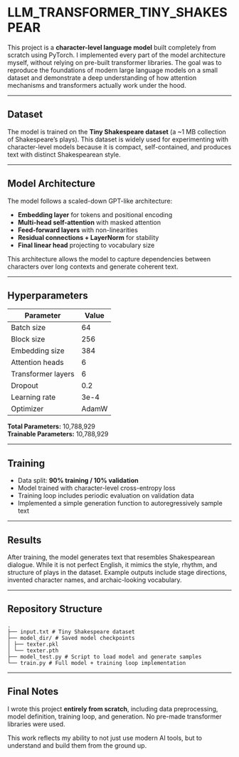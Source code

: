 # LLM_TRANSFORMER_TINY_SHAKESPEAR

This project is a **character-level language model** built completely from scratch using PyTorch. I implemented every part of the model architecture myself, without relying on pre-built transformer libraries. The goal was to reproduce the foundations of modern large language models on a small dataset and demonstrate a deep understanding of how attention mechanisms and transformers actually work under the hood.

---

## Dataset

The model is trained on the **Tiny Shakespeare dataset** (a ~1 MB collection of Shakespeare’s plays). This dataset is widely used for experimenting with character-level models because it is compact, self-contained, and produces text with distinct Shakespearean style.

---

## Model Architecture

The model follows a scaled-down GPT-like architecture:

- **Embedding layer** for tokens and positional encoding  
- **Multi-head self-attention** with masked attention  
- **Feed-forward layers** with non-linearities  
- **Residual connections + LayerNorm** for stability  
- **Final linear head** projecting to vocabulary size  

This architecture allows the model to capture dependencies between characters over long contexts and generate coherent text.

---

## Hyperparameters

| Parameter          | Value   |
|--------------------|---------|
| Batch size         | 64      |
| Block size         | 256     |
| Embedding size     | 384     |
| Attention heads    | 6       |
| Transformer layers | 6       |
| Dropout            | 0.2     |
| Learning rate      | 3e-4    |
| Optimizer          | AdamW   |

**Total Parameters:** 10,788,929  
**Trainable Parameters:** 10,788,929  

---

## Training

- Data split: **90% training / 10% validation**  
- Model trained with character-level cross-entropy loss  
- Training loop includes periodic evaluation on validation data  
- Implemented a simple generation function to autoregressively sample text  

---

## Results

After training, the model generates text that resembles Shakespearean dialogue. While it is not perfect English, it mimics the style, rhythm, and structure of plays in the dataset. Example outputs include stage directions, invented character names, and archaic-looking vocabulary.

---

## Repository Structure
```
.
├── input.txt # Tiny Shakespeare dataset
├── model_dir/ # Saved model checkpoints
│ ├── texter.pkl
│ └── texter.pth
├── model_test.py # Script to load model and generate samples
└── train.py # Full model + training loop implementation
```


---

## Final Notes

I wrote this project **entirely from scratch**, including data preprocessing, model definition, training loop, and generation. No pre-made transformer libraries were used.  

This work reflects my ability to not just use modern AI tools, but to understand and build them from the ground up.

